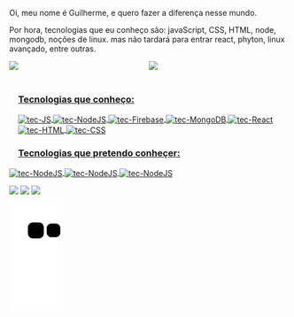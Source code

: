 Oi, meu nome é Guilherme, e quero fazer a diferença nesse mundo.

Por hora, tecnologias que eu conheço são: javaScript, CSS, HTML, node, mongodb, noções de linux. mas não tardará para entrar react, phyton, linux avançado, entre outras.


<div align="center">
  <a href="https://github.com/guik9">
  <div>
      <img height="180em" align="left" src="https://github-readme-stats.vercel.app/api?username=guik9&show_icons=true&theme=tokyonight&include_all_commits=true&count_private=true&hide_rank=true&hide_title=true&custom_title=."/> 
    <img height="300em" src="https://github-readme-stats.vercel.app/api/top-langs/?username=guik9&layout=compact&langs_count=7&theme=tokyonight&layout=compact"/>
  </div>
</div>
  
  
<div style="display: inline_block"><br>
    
  <h3>Tecnologias que conheço:</h3>
    
  <img align="center" alt="tec-JS" height="50" width="40" src="https://cdn.jsdelivr.net/gh/devicons/devicon/icons/javascript/javascript-original.svg">
  <img align="center" alt="tec-NodeJS" height="50" width="40" src="https://cdn.jsdelivr.net/gh/devicons/devicon/icons/nodejs/nodejs-plain.svg">
  <img align="center" alt="tec-Firebase" height="50" width="40" src="https://cdn.jsdelivr.net/gh/devicons/devicon/icons/firebase/firebase-plain.svg">
  <img align="center" alt="tec-MongoDB" height="50" width="40" src="https://cdn.jsdelivr.net/gh/devicons/devicon/icons/mongodb/mongodb-plain.svg">
  <img align="center" alt="tec-React" height="50" width="40" src="https://cdn.jsdelivr.net/gh/devicons/devicon/icons/react/react-original.svg">
  <img align="center" alt="tec-HTML" height="50" width="40" src="https://cdn.jsdelivr.net/gh/devicons/devicon/icons/html5/html5-original.svg">
  <img align="center" alt="tec-CSS" height="50" width="40" src="https://cdn.jsdelivr.net/gh/devicons/devicon/icons/css3/css3-original.svg">

</div>
 
  
<div>
  
  <h3>Tecnologias que pretendo conheçer:</h3>
  
  <img align="center" alt="tec-NodeJS" height="50" width="40" src="https://cdn.jsdelivr.net/gh/devicons/devicon/icons/linux/linux-original.svg">
  <img align="center" alt="tec-NodeJS" height="50" width="40" src="https://cdn.jsdelivr.net/gh/devicons/devicon/icons/python/python-original.svg">
  <img align="center" alt="tec-NodeJS" height="50" width="40" src="https://cdn.jsdelivr.net/gh/devicons/devicon/icons/postgresql/postgresql-original.svg">  
</div>
  
  <div> 

  <a href="https://www.instagram.com/guilherme.k9t" target="_blank"><img src="https://img.shields.io/badge/-Instagram-%23E4405F?style=for-the-badge&logo=instagram&logoColor=white" target="_blank"></a>
  <a href = "mailto:guilherme.tec1107@gmail.com"><img src="https://img.shields.io/badge/-Gmail-%23333?style=for-the-badge&logo=gmail&logoColor=white" target="_blank"></a>
  <a href="https://www.linkedin.com/in/guilherme-sousa-ribeirio-090a1218b/" target="_blank"><img src="https://img.shields.io/badge/-LinkedIn-%230077B5?style=for-the-badge&logo=linkedin&logoColor=white" target="_blank"></a> 
 
  ![Snake animation](https://github.com/guik9/guik9/blob/output/github-contribution-grid-snake.svg)
 
</div>
  
 
